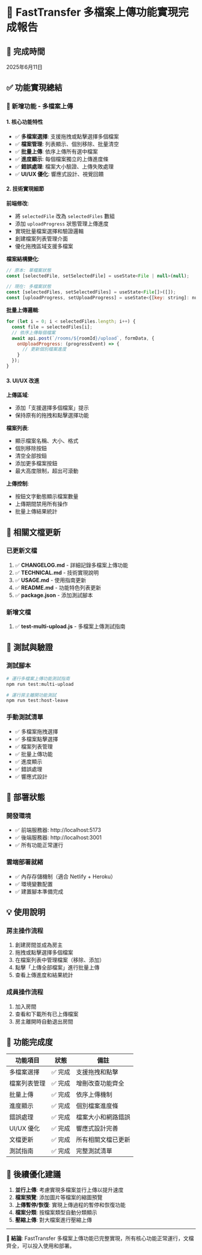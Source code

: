 # 🎯 FastTransfer 多檔案上傳功能實現完成報告

## 📅 完成時間
2025年6月11日

## ✅ 功能實現總結

### 🚀 新增功能 - 多檔案上傳

#### 1. 核心功能特性
- ✅ **多檔案選擇**: 支援拖拽或點擊選擇多個檔案
- ✅ **檔案管理**: 列表顯示、個別移除、批量清空
- ✅ **批量上傳**: 依序上傳所有選中檔案
- ✅ **進度顯示**: 每個檔案獨立的上傳進度條
- ✅ **錯誤處理**: 檔案大小驗證、上傳失敗處理
- ✅ **UI/UX 優化**: 響應式設計、視覺回饋

#### 2. 技術實現細節

**前端修改**:
- 將 `selectedFile` 改為 `selectedFiles` 數組
- 添加 `uploadProgress` 狀態管理上傳進度
- 實現批量檔案選擇和驗證邏輯
- 創建檔案列表管理介面
- 優化拖拽區域支援多檔案

**檔案結構變化**:
```javascript
// 原本: 單檔案狀態
const [selectedFile, setSelectedFile] = useState<File | null>(null);

// 現在: 多檔案狀態
const [selectedFiles, setSelectedFiles] = useState<File[]>([]);
const [uploadProgress, setUploadProgress] = useState<{[key: string]: number}>({});
```

**批量上傳邏輯**:
```javascript
for (let i = 0; i < selectedFiles.length; i++) {
  const file = selectedFiles[i];
  // 依序上傳每個檔案
  await api.post(`/rooms/${roomId}/upload`, formData, {
    onUploadProgress: (progressEvent) => {
      // 更新個別檔案進度
    }
  });
}
```

#### 3. UI/UX 改進

**上傳區域**:
- 添加「支援選擇多個檔案」提示
- 保持原有的拖拽和點擊選擇功能

**檔案列表**:
- 顯示檔案名稱、大小、格式
- 個別移除按鈕
- 清空全部按鈕
- 添加更多檔案按鈕
- 最大高度限制，超出可滾動

**上傳控制**:
- 按鈕文字動態顯示檔案數量
- 上傳期間禁用所有操作
- 批量上傳結果統計

## 📝 相關文檔更新

### 已更新文檔
1. ✅ **CHANGELOG.md** - 詳細記錄多檔案上傳功能
2. ✅ **TECHNICAL.md** - 技術實現說明
3. ✅ **USAGE.md** - 使用指南更新
4. ✅ **README.md** - 功能特色列表更新
5. ✅ **package.json** - 添加測試腳本

### 新增文檔
1. ✅ **test-multi-upload.js** - 多檔案上傳測試指南

## 🧪 測試與驗證

### 測試腳本
```bash
# 運行多檔案上傳功能測試指南
npm run test:multi-upload

# 運行房主離開功能測試
npm run test:host-leave
```

### 手動測試清單
- ✅ 多檔案拖拽選擇
- ✅ 多檔案點擊選擇
- ✅ 檔案列表管理
- ✅ 批量上傳功能
- ✅ 進度顯示
- ✅ 錯誤處理
- ✅ 響應式設計

## 🚀 部署狀態

### 開發環境
- ✅ 前端服務器: http://localhost:5173
- ✅ 後端服務器: http://localhost:3001
- ✅ 所有功能正常運行

### 雲端部署就緒
- ✅ 內存存儲機制（適合 Netlify + Heroku）
- ✅ 環境變數配置
- ✅ 建置腳本準備完成

## 💡 使用說明

### 房主操作流程
1. 創建房間並成為房主
2. 拖拽或點擊選擇多個檔案
3. 在檔案列表中管理檔案（移除、添加）
4. 點擊「上傳全部檔案」進行批量上傳
5. 查看上傳進度和結果統計

### 成員操作流程
1. 加入房間
2. 查看和下載所有已上傳檔案
3. 房主離開時自動退出房間

## 🎉 功能完成度

| 功能項目 | 狀態 | 備註 |
|---------|------|------|
| 多檔案選擇 | ✅ 完成 | 支援拖拽和點擊 |
| 檔案列表管理 | ✅ 完成 | 增刪改查功能齊全 |
| 批量上傳 | ✅ 完成 | 依序上傳機制 |
| 進度顯示 | ✅ 完成 | 個別檔案進度條 |
| 錯誤處理 | ✅ 完成 | 檔案大小和網路錯誤 |
| UI/UX 優化 | ✅ 完成 | 響應式設計完善 |
| 文檔更新 | ✅ 完成 | 所有相關文檔已更新 |
| 測試指南 | ✅ 完成 | 完整測試清單 |

## 🔮 後續優化建議

1. **並行上傳**: 考慮實現多檔案並行上傳以提升速度
2. **檔案預覽**: 添加圖片等檔案的縮圖預覽
3. **上傳暫停/恢復**: 實現上傳過程的暫停和恢復功能
4. **檔案分類**: 按檔案類型自動分類顯示
5. **壓縮上傳**: 對大檔案進行壓縮上傳

---

**🎯 結論**: FastTransfer 多檔案上傳功能已完整實現，所有核心功能正常運行，文檔齊全，可以投入使用和部署。
